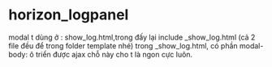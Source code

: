 # horizon_logpanel
modal t dùng ở : show_log.html,trong đấy lại include _show_log.html (cả 2 file đều để trong folder template nhé)
trong _show_log.html, có phần modal-body: ô triển được ajax chỗ này cho t là ngon cực luôn.
